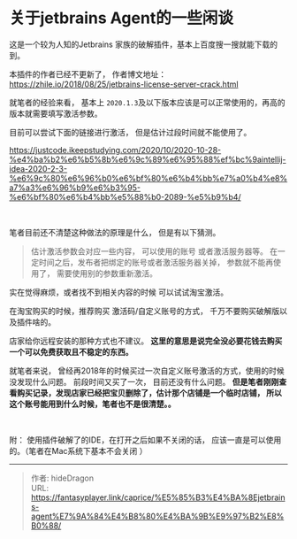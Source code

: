 # 关于jetbrains Agent的一些闲谈


这是一个较为人知的Jetbrains 家族的破解插件，基本上百度搜一搜就能下载的到。

本插件的作者已经不更新了， 作者博文地址： https://zhile.io/2018/08/25/jetbrains-license-server-crack.html

就笔者的经验来看， 基本上 `2020.1.3`及以下版本应该是可以正常使用的，再高的版本就需要填写激活参数。

目前可以尝试下面的链接进行激活， 但是估计过段时间就不能使用了。 

https://justcode.ikeepstudying.com/2020/10/2020-10-28-%e4%ba%b2%e6%b5%8b%e6%9c%89%e6%95%88%ef%bc%9aintellij-idea-2020-2-3-%e6%9c%80%e6%96%b0%e6%bf%80%e6%b4%bb%e7%a0%b4%e8%a7%a3%e6%96%b9%e6%b3%95-%e6%bf%80%e6%b4%bb%e5%88%b0-2089-%e5%b9%b4/

   

​      

笔者目前还不清楚这种做法的原理是什么， 但是有以下猜测。

> 估计激活参数会对应一些内容， 可以使用的账号 或者激活服务器等。 在一定时间之后，发布者把绑定的账号或者激活服务器关掉， 参数就不能再使用了， 需要使用别的参数重新激活。



实在觉得麻烦，或者找不到相关内容的时候 可以试试淘宝激活。

在淘宝购买的时候，推荐购买 激活码/自定义账号的方式， 千万不要购买破解版以及插件啥的。 

店家给你远程安装的那种方式也不建议。 **这里的意思是说完全没必要花钱去购买一个可以免费获取且不稳定的东西。**



就笔者来说， 曾经再2018年的时候买过一次自定义账号激活的方式，使用的时候没发现什么问题。 前段时间又买了一次， 目前还没有什么问题。  **但是笔者刚刚查看购买记录，发现店家已经把宝贝删除了，估计那个店铺是一个临时店铺， 所以这个账号能用到什么时候，笔者也不是很清楚。。**

​    

附： 使用插件破解了的IDE，在打开之后如果不关闭的话， 应该一直是可以使用的。（笔者在Mac系统下基本不会关闭 ）

---

> 作者: hideDragon  
> URL: https://fantasyplayer.link/caprice/%E5%85%B3%E4%BA%8Ejetbrains-agent%E7%9A%84%E4%B8%80%E4%BA%9B%E9%97%B2%E8%B0%88/  

